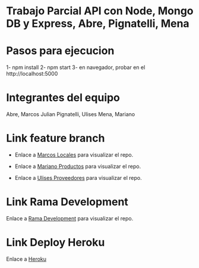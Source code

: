 # Trabajo Parcial API con Node, Mongo DB y Express, Abre, Pignatelli, Mena

# Pasos para ejecucion

1- npm install
2- npm start
3- en navegador, probar en el http://localhost:5000

# Integrantes del equipo

Abre, Marcos Julian
Pignatelli, Ulises
Mena, Mariano


# Link feature branch

+ Enlace a [Marcos Locales]() para visualizar el repo.

+ Enlace a [Mariano Productos]() para visualizar el repo.

+ Enlace a [Ulises Proveedores]() para visualizar el repo.


# Link Rama Development
Enlace a [Rama Development]() para visualizar el repo.

# Link Deploy Heroku
Enlace a [Heroku]()